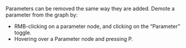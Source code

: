 Parameters can be removed the same way they are added. Demote a parameter from the graph by:

* RMB-clicking on a parameter node, and clicking on the “Parameter” toggle.
* Hovering over a Parameter node and pressing P.